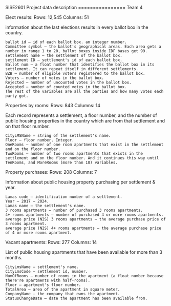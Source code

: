 SISE2601 Project data description
================ Team 4

Elect results: Rows: 12,545 Columns: 51

information about the last elections results in every ballot box in the country.

    ballot id – id of each ballot box. an integer number.
    Committee symbol – the ballot's geographical areas. Each area gets a number in range 1 to 20, ballot boxes inside IDF bases get 99.
    settlement name – the settlement of the ballot box.
    settlement ID – settlement's id of each ballot box.
    Ballot num – a float number that identifies the ballot box in its settlement. It can repeat itself in different settlements.
    BZB – number of eligible voters registered to the ballot box.
    Voters – number of votes in the ballot box.
    Rejected – number of uncounted votes in the ballot box.
    Accepted – number of counted votes in the ballot box.
    The rest of the variables are all the parties and how many votes each party got.

Properties by rooms: Rows: 843 Columns: 14

Each record represents a settlement, a floor number, and the number of public housing properties in the country which are from that settlement and on that floor number.

    CityLMSName – string of the settlement's name.
    Floor – floor number. Integer.
    OneRooms – number of one room apartments that exist in the settlement and on the floor number.
    TwoRooms – number of two rooms apartments that exists in the settlement and on the floor number. And it continues this way until TenRooms, and MoreRooms (more than 10) variables.

Property purchases: Rows: 208 Columns: 7

Information about public housing property purchasing per settlement & year.

    Lamas code – identification number of a settlement.
    Year – 2017 – 2024.
    Lamas name – the settlement's name.
    3 rooms apartments – number of purchased 3 rooms apartments.
    4+ rooms apartments – number of purchased 4 or more rooms apartments.
    average price (NIS) 3 rooms apartments – the average purchase price of 3 rooms apartment.
    average price (NIS) 4+ rooms apartments – the average purchase price of 4 or more rooms apartment.

Vacant apartments: Rows: 277 Columns: 14

List of public housing apartments that have been available for more than 3 months.

    CityLmsName – settlement's name.
    CityLmsCode – settlement id, number.
    NumOfRooms – number of rooms in the apartment (a float number because there're apartments with half-rooms).
    Floor – apartment's floor number.
    TotalArea – area of the apartment in square meter.
    CompanyName – the company that owns the apartment.
    StatusChangeDate – date the apartment has been available from.
